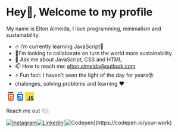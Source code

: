 # Hey👋, Welcome to my profile

My name is Elton Almeida, I love programming, minimalism and sustainability.

- :fire: I’m currently learning JavaScript:rocket:
-  :seedling:I'm looking to collaborate on turn the world more sustainability
- 💬 Ask me about JavaScript, CSS and HTML
- 📫 How to reach me: elton.almeida@outlook.com 
- ⚡ Fun fact: I haven't seen the light of the day for years:stuck_out_tongue_closed_eyes:
- chalenges, solving problems and learning ♥️


 <img src="https://raw.githubusercontent.com/devicons/devicon/master/icons/html5/html5-original-wordmark.svg" width="25" height="25" /><img src="https://raw.githubusercontent.com/devicons/devicon/master/icons/css3/css3-plain-wordmark.svg" width="25" height="25" /><img src="https://raw.githubusercontent.com/devicons/devicon/master/icons/javascript/javascript-original.svg"  width="25" height="25" />
 
 Reach me out 👇🏼

[![Instagram](https://img.shields.io/badge/-Instagram-purple?style=flat-square&logo=Instagram&logoColor=white&link=https://www.instagram.com/ton.almeida01/)](https://www.instagram.com/ton.almeida01/)[![Linkedin](https://img.shields.io/badge/-LinkedIn-blue?style=flat-square&logo=Linkedin&logoColor=white&link=https://www.linkedin.com/in/elton-santos-de-almeida-8953b5205/)](https://www.linkedin.com/in/elton-santos-de-almeida-8953b5205/)[![Codepen](https://img.shields.io/badge/-Codepen-black?style=flat-square&logo=Codepen&logoColor=white&link=[https://codepen.io/your-work](https://codepen.io/your-work))](https://codepen.io/your-work)

